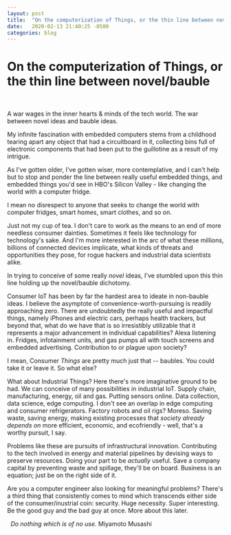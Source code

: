 ```yaml
---
layout: post
title:  "On the computerization of Things, or the thin line between novel/bauble"
date:   2020-02-13 21:40:25 -0500
categories: blog
---
```

# On the computerization of Things, or the thin line between novel/bauble
&nbsp;

A war wages in the inner hearts & minds of the tech world. The war between novel ideas and bauble ideas.
&nbsp;

My infinite fascination with embedded computers stems from a childhood tearing apart any object that had a circuitboard in it, collecting bins full of electronic components that had been put to the guillotine as a result of my intrigue.
&nbsp;

As I've gotten older, I've gotten wiser, more contemplative, and I can't help but to stop and ponder the line between really useful embedded things, and embedded things you'd see in HBO's Silicon Valley - like changing the world with a computer fridge.
&nbsp;

I mean no disrespect to anyone that seeks to change the world with computer fridges, smart homes, smart clothes, and so on.
&nbsp;

Just not my cup of tea. I don't care to work as the means to an end of more needless consumer dainties. Sometimes it feels like technology for technology's sake. And I'm more interested in the arc of what these millions, billions of connected devices implicate, what kinds of threats and opportunities they pose, for rogue hackers and industrial data scientists alike.
&nbsp;

In trying to conceive of some really *novel* ideas, I've stumbled upon this thin line holding up the novel/bauble dichotomy.
&nbsp;

Consumer IoT has been by far the hardest area to ideate in non-bauble ideas. I believe the asymptote of convenience-worth-pursuing is readily approaching zero. There are undoubtedly the really useful and impactful things, namely iPhones and electric cars, perhaps health trackers, but beyond that, what do we have that is so irresistibly utilizable that it represents a major advancement in individual capabilities? Alexa listening in. Fridges, infotainment units, and gas pumps all with touch screens and embedded advertising. Contribution to or plague upon society?
&nbsp;

I mean, Consumer *Things* are pretty much just that -- baubles. You could take it or leave it. So what else?
&nbsp;

What about Industrial Things? Here there's more imaginative ground to be had. We can conceive of many possibilities in industrial IoT. Supply chain, manufacturing, energy, oil and gas. Putting sensors online. Data collection, data science, edge computing. I don't see an overlap in edge computing and consumer refrigerators. Factory robots and oil rigs? Moreso. Saving waste, saving energy, making existing processes that *society already depends on* more efficient, economic, and ecofriendly - well, that's a worthy pursuit, I say.
&nbsp;

Problems like these are pursuits of infrastructural innovation. Contributing to the tech involved in energy and material pipelines by devising ways to preserve resources. Doing your part to be *actually* useful. Save a company capital by preventing waste and spillage, they'll be on board. Business is an equation; just be on the right side of it.
&nbsp;

Are you a computer engineer also looking for meaningful problems? There's a third thing that consistently comes to mind which transcends either side of the consumer/inustrial coin: security. Huge necessity. Super interesting. Be the good guy and the bad guy at once. More about this later.

&nbsp;
*Do nothing which is of no use.*
Miyamoto Musashi
